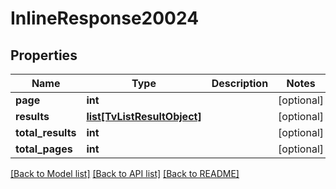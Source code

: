 # InlineResponse20024

## Properties
Name | Type | Description | Notes
------------ | ------------- | ------------- | -------------
**page** | **int** |  | [optional] 
**results** | [**list[TvListResultObject]**](TvListResultObject.md) |  | [optional] 
**total_results** | **int** |  | [optional] 
**total_pages** | **int** |  | [optional] 

[[Back to Model list]](../README.md#documentation-for-models) [[Back to API list]](../README.md#documentation-for-api-endpoints) [[Back to README]](../README.md)


